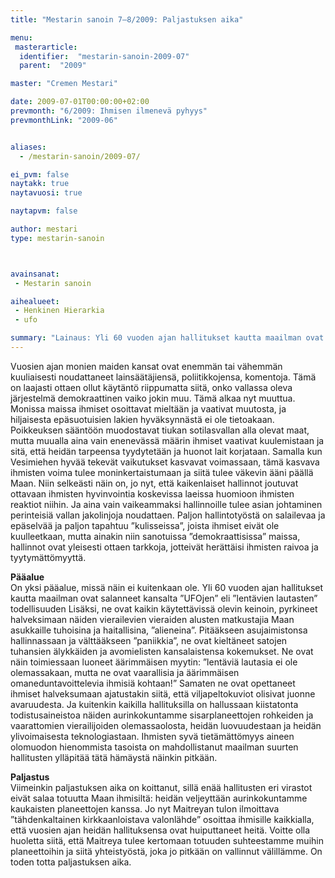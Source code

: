 ```yaml
---
title: "Mestarin sanoin 7–8/2009: Paljastuksen aika"

menu:
 masterarticle:
  identifier:  "mestarin-sanoin-2009-07"
  parent:  "2009"

master: "Cremen Mestari"

date: 2009-07-01T00:00:00+02:00
prevmonth: "6/2009: Ihmisen ilmenevä pyhyys"
prevmonthLink: "2009-06"


aliases:
  - /mestarin-sanoin/2009-07/

ei_pvm: false
naytakk: true
naytavuosi: true

naytapvm: false

author: mestari
type: mestarin-sanoin



avainsanat:
 - Mestarin sanoin

aihealueet:
 - Henkinen Hierarkia
 - ufo

summary: "Lainaus: Yli 60 vuoden ajan hallitukset kautta maailman ovat salanneet kansalta &#8221;UFOjen&#8221; eli &#8221;lentävien lautasten&#8221; todellisuuden Lisäksi, ne ovat kaikin käytettävissä olevin keinoin, pyrkineet halveksimaan näiden vierailevien vieraiden alusten matkustajia Maan asukkaille tuhoisina ja haitallisina, &#8221;alieneina&#8221;. "
---
```

<p>Vuosien ajan monien maiden kansat ovat enemmän tai vähemmän kuuliaisesti noudattaneet lainsäätäjiensä, poliitikkojensa, komentoja. Tämä on laajasti ottaen ollut käytäntö riippumatta siitä, onko vallassa oleva järjestelmä demokraattinen vaiko jokin muu. Tämä alkaa nyt muuttua. Monissa maissa ihmiset osoittavat mieltään ja vaativat muutosta, ja hiljaisesta epäsuotuisien lakien hyväksynnästä ei ole tietoakaan. Poikkeuksen sääntöön muodostavat tiukan sotilasvallan alla olevat maat, mutta muualla aina vain enenevässä määrin ihmiset vaativat kuulemistaan ja sitä, että heidän tarpeensa tyydytetään ja huonot lait korjataan. Samalla kun Vesimiehen hyvää tekevät vaikutukset kasvavat voimassaan, tämä kasvava ihmisten voima tulee moninkertaistumaan ja siitä tulee väkevin ääni päällä Maan. Niin selkeästi näin on, jo nyt, että kaikenlaiset hallinnot joutuvat ottavaan ihmisten hyvinvointia koskevissa laeissa huomioon ihmisten reaktiot niihin. Ja aina vain vaikeammaksi hallinnoille tulee asian johtaminen perinteisiä vallan jakolinjoja noudattaen. Paljon hallintotyöstä on salailevaa ja epäselvää ja paljon tapahtuu &#8221;kulisseissa&#8221;, joista ihmiset eivät ole kuulleetkaan, mutta ainakin niin sanotuissa &#8221;demokraattisissa&#8221; maissa, hallinnot ovat yleisesti ottaen tarkkoja, jotteivät herättäisi ihmisten raivoa ja tyytymättömyyttä.</p>
<p><strong>Pääalue</strong><br />
On yksi pääalue, missä näin ei kuitenkaan ole. Yli 60 vuoden ajan hallitukset kautta maailman ovat salanneet kansalta &#8221;UFOjen&#8221; eli &#8221;lentävien lautasten&#8221; todellisuuden Lisäksi, ne ovat kaikin käytettävissä olevin keinoin, pyrkineet halveksimaan näiden vierailevien vieraiden alusten matkustajia Maan asukkaille tuhoisina ja haitallisina, &#8221;alieneina&#8221;. Pitääkseen asujaimistonsa hallinnassaan ja välttääkseen &#8221;paniikkia&#8221;, ne ovat kieltäneet satojen tuhansien älykkäiden ja avomielisten kansalaistensa kokemukset. Ne ovat näin toimiessaan luoneet äärimmäisen myytin: &#8221;lentäviä lautasia ei ole olemassakaan, mutta ne ovat vaarallisia ja äärimmäisen omaneduntavoittelevia ihmisiä kohtaan!&#8221; Samaten ne ovat opettaneet ihmiset halveksumaan ajatustakin siitä, että viljapeltokuviot olisivat juonne avaruudesta. Ja kuitenkin kaikilla hallituksilla on hallussaan kiistatonta todistusaineistoa näiden aurinkokuntamme sisarplaneettojen rohkeiden ja vaarattomien vierailijoiden olemassaolosta, heidän luovuudestaan ja heidän ylivoimaisesta teknologiastaan. Ihmisten syvä tietämättömyys aineen olomuodon hienommista tasoista on mahdollistanut maailman suurten hallitusten ylläpitää tätä hämäystä näinkin pitkään.</p>
<p><strong>Paljastus</strong><br />
Viimeinkin paljastuksen aika on koittanut, sillä enää hallitusten eri virastot eivät salaa totuutta Maan ihmisiltä: heidän veljeyttään aurinkokuntamme kaukaisten planeettojen kanssa. Jo nyt Maitreyan tulon ilmoittava &#8221;tähdenkaltainen kirkkaanloistava valonlähde&#8221; osoittaa ihmisille kaikkialla, että vuosien ajan heidän hallituksensa ovat huiputtaneet heitä. Voitte olla huoletta siitä, että Maitreya tulee kertomaan totuuden suhteestamme muihin planeettoihin ja siitä yhteistyöstä, joka jo pitkään on vallinnut välillämme. On toden totta paljastuksen aika.</p>